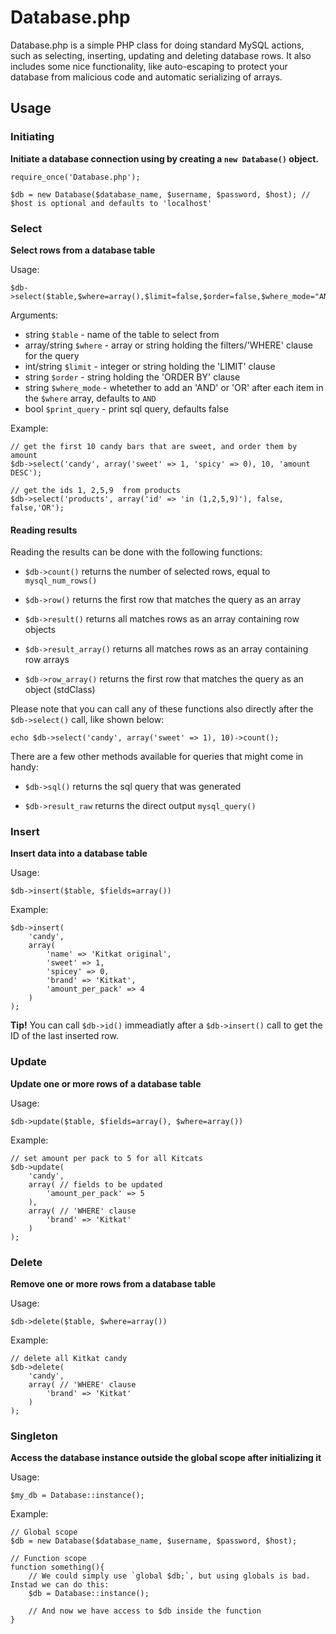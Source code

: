 Database.php
============

Database.php is a simple PHP class for doing standard MySQL actions, such as selecting, inserting, updating and deleting database rows. It also includes some nice functionality, like auto-escaping to protect your database from malicious code and automatic serializing of arrays.

## Usage

### Initiating 
**Initiate a database connection using by creating a `new Database()` object.**

```
require_once('Database.php');

$db = new Database($database_name, $username, $password, $host); // $host is optional and defaults to 'localhost'
```

### Select
**Select rows from a database table**

Usage: 

```
$db->select($table,$where=array(),$limit=false,$order=false,$where_mode="AND",$print_query=false)
```

Arguments:

* string `$table` - name of the table to select from
* array/string `$where` - array or string holding the filters/'WHERE' clause for the query
* int/string `$limit` - integer or string holding the 'LIMIT' clause
* string `$order` - string holding the 'ORDER BY' clause
* string `$where_mode` - whetether to add an 'AND' or 'OR' after each item in the `$where` array, defaults to `AND`
* bool `$print_query` - print sql query, defaults false

Example: 

```
// get the first 10 candy bars that are sweet, and order them by amount
$db->select('candy', array('sweet' => 1, 'spicy' => 0), 10, 'amount DESC');
```

```
// get the ids 1, 2,5,9  from products
$db->select('products', array('id' => 'in (1,2,5,9)'), false, false,'OR');
```



#### Reading results

Reading the results can be done with the following functions:

* `$db->count()` returns the number of selected rows, equal to `mysql_num_rows()`

* `$db->row()` returns the first row that matches the query as an array
* `$db->result()` returns all matches rows as an array containing row objects

* `$db->result_array()` returns all matches rows as an array containing row arrays
* `$db->row_array()` returns the first row that matches the query as an object (stdClass)

Please note that you can call any of these functions also directly after the `$db->select()` call, like shown below:

```
echo $db->select('candy', array('sweet' => 1), 10)->count();
```

There are a few other methods available for queries that might come in handy:

* `$db->sql()` returns the sql query that was generated

* `$db->result_raw` returns the direct output `mysql_query()`

### Insert
**Insert data into a database table**

Usage: 

```
$db->insert($table, $fields=array())
```

Example: 

```
$db->insert(
	'candy', 
	array(
		'name' => 'Kitkat original',
		'sweet' => 1,
		'spicey' => 0,
		'brand' => 'Kitkat',
		'amount_per_pack' => 4
	)
);
```

**Tip!** You can call `$db->id()` immeadiatly after a `$db->insert()` call to get the ID of the last inserted row.

### Update
**Update one or more rows of a database table**

Usage: 

```
$db->update($table, $fields=array(), $where=array())
```

Example: 

```
// set amount per pack to 5 for all Kitcats
$db->update(
	'candy', 
	array( // fields to be updated
		'amount_per_pack' => 5 
	), 
	array( // 'WHERE' clause
		'brand' => 'Kitkat' 
	)
);
```

### Delete
**Remove one or more rows from a database table**

Usage: 

```
$db->delete($table, $where=array())
```

Example: 

```
// delete all Kitkat candy
$db->delete(
	'candy', 
	array( // 'WHERE' clause
		'brand' => 'Kitkat' 
	)
);
```

### Singleton
**Access the database instance outside the global scope after initializing it**

Usage:

```
$my_db = Database::instance();
```

Example:

```
// Global scope
$db = new Database($database_name, $username, $password, $host);

// Function scope
function something(){
    // We could simply use `global $db;`, but using globals is bad. Instad we can do this:
    $db = Database::instance();
    
    // And now we have access to $db inside the function
}
```
